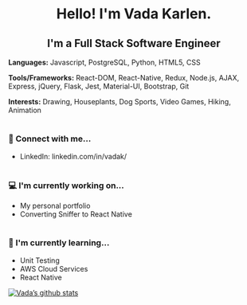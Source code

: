 <!-- BANNER -->

<h1 style="text-align: center">Hello! I'm Vada Karlen.</h1>

<h2 style="text-align: center">I'm a Full Stack Software Engineer</h2>

<b>Languages:</b> Javascript, PostgreSQL, Python, HTML5, CSS

<b>Tools/Frameworks:</b> React-DOM, React-Native, Redux, Node.js, AJAX, Express, jQuery, Flask, Jest, Material-UI, Bootstrap, Git

<b>Interests:</b> Drawing, Houseplants, Dog Sports, Video Games, Hiking, Animation

# <h3>🤝 Connect with me...</h3>

- LinkedIn: linkedin.com/in/vadak/

# <h3>💻 I'm currently working on...</h3>

- My personal portfolio
- Converting Sniffer to React Native

# <h3>🌱 I'm currently learning...</h3>

- Unit Testing
- AWS Cloud Services
- React Native

[![Vada’s github stats](https://github-readme-stats.vercel.app/api?username=vkarlen)](https://github.com/vkarlen)

<!-- # Fun Fact ... -->

<!--
- 🔭 I’m currently working on ...
- 🌱 I’m currently learning ...
- 👯 I’m looking to collaborate on ...
- 🤔 I’m looking for help with ...
- 💬 Ask me about ...
- 📫 How to reach me: ...
- 😄 Pronouns: ...
- ⚡ Fun fact: ...
-->
